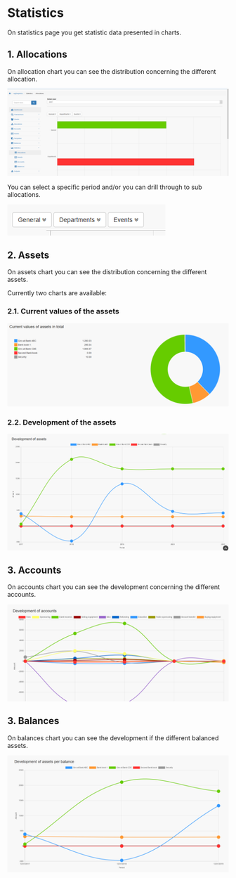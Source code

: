 # Statistics

On statistics page you get statistic data presented in charts.

## 1. Allocations

On allocation chart you can see the distribution concerning the different allocation.

![Allocations chart 1](../../.gitbook/assets/en/statistics_all_1.png)

You can select a specific period and/or you can drill through to sub allocations.

![Allocations chart 2](../../.gitbook/assets/en/statistics_all_2.png)


## 2. Assets

On assets chart you can see the distribution concerning the different assets. 

Currently two charts are available:

### 2.1. Current values of the assets

![Assets chart 1](../../.gitbook/assets/en/statistics_as_1.png)

### 2.2. Development of the assets

![Assets chart 1](../../.gitbook/assets/en/statistics_as_2.png)

## 3. Accounts

On accounts chart you can see the development concerning the different accounts. 

![Accounts chart 1](../../.gitbook/assets/en/statistics_acc_1.png)

## 3. Balances

On balances chart you can see the development if the different balanced assets. 

![Accounts chart 1](../../.gitbook/assets/en/statistics_bal_1.png)
